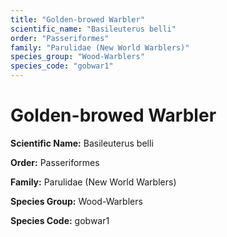 ```yaml
---
title: "Golden-browed Warbler"
scientific_name: "Basileuterus belli"
order: "Passeriformes"
family: "Parulidae (New World Warblers)"
species_group: "Wood-Warblers"
species_code: "gobwar1"
---
```


# Golden-browed Warbler

**Scientific Name:** Basileuterus belli

**Order:** Passeriformes

**Family:** Parulidae (New World Warblers)

**Species Group:** Wood-Warblers

**Species Code:** gobwar1
